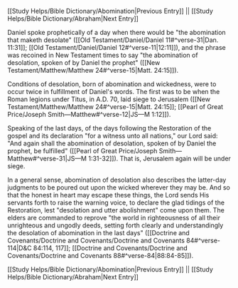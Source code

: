 [[Study Helps/Bible Dictionary/Abomination|Previous Entry]]  ||  [[Study Helps/Bible Dictionary/Abraham|Next Entry]]

 Daniel spoke prophetically of a day when there would be "the abomination that maketh desolate" ([[Old Testament/Daniel/Daniel 11#^verse-31|Dan. 11:31]]; [[Old Testament/Daniel/Daniel 12#^verse-11|12:11]]), and the phrase was recoined in New Testament times to say "the abomination of desolation, spoken of by Daniel the prophet" ([[New Testament/Matthew/Matthew 24#^verse-15|Matt. 24:15]]).

 Conditions of desolation, born of abomination and wickedness, were to occur twice in fulfillment of Daniel's words. The first was to be when the Roman legions under Titus, in A.D. 70, laid siege to Jerusalem ([[New Testament/Matthew/Matthew 24#^verse-15|Matt. 24:15]]; [[Pearl of Great Price/Joseph Smith—Matthew#^verse-12|JS—M 1:12]]).

 Speaking of the last days, of the days following the Restoration of the gospel and its declaration "for a witness unto all nations," our Lord said: "And again shall the abomination of desolation, spoken of by Daniel the prophet, be fulfilled" ([[Pearl of Great Price/Joseph Smith—Matthew#^verse-31|JS—M 1:31-32]]). That is, Jerusalem again will be under siege.

 In a general sense, abomination of desolation also describes the latter-day judgments to be poured out upon the wicked wherever they may be. And so that the honest in heart may escape these things, the Lord sends His servants forth to raise the warning voice, to declare the glad tidings of the Restoration, lest "desolation and utter abolishment" come upon them. The elders are commanded to reprove "the world in righteousness of all their unrighteous and ungodly deeds, setting forth clearly and understandingly the desolation of abomination in the last days" ([[Doctrine and Covenants/Doctrine and Covenants/Doctrine and Covenants 84#^verse-114|D&C 84:114, 117]]; [[Doctrine and Covenants/Doctrine and Covenants/Doctrine and Covenants 88#^verse-84|88:84-85]]).

[[Study Helps/Bible Dictionary/Abomination|Previous Entry]]  ||  [[Study Helps/Bible Dictionary/Abraham|Next Entry]]